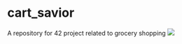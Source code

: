 # cart_savior
A repository for 42 project related to grocery shopping
![](https://scontent-gmp1-1.xx.fbcdn.net/v/t1.0-9/68523665_920286595013777_8017496360037122048_n.jpg?_nc_cat=103&_nc_sid=8024bb&_nc_ohc=1nx5ANFV5MoAX9Cg5am&_nc_ht=scontent-gmp1-1.xx&oh=54e9a9a3083ff4ae8aa14cc5f796d79e&oe=5EC10CA4)
